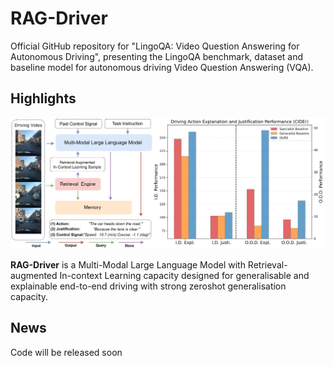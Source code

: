 # RAG-Driver
Official GitHub repository for "LingoQA: Video Question Answering for Autonomous Driving", presenting the LingoQA benchmark, dataset and baseline model for autonomous driving Video Question Answering (VQA).


## Highlights <a name="highlight"></a>
<p align="center">
  <img src="assets/RAGDriver_Teaser.png">
</p>

**RAG-Driver** is a Multi-Modal Large Language Model with Retrieval-augmented In-context Learning capacity designed for generalisable and explainable end-to-end driving with strong zeroshot generalisation capacity.

## News <a name="highlight"></a>
Code will be released soon

